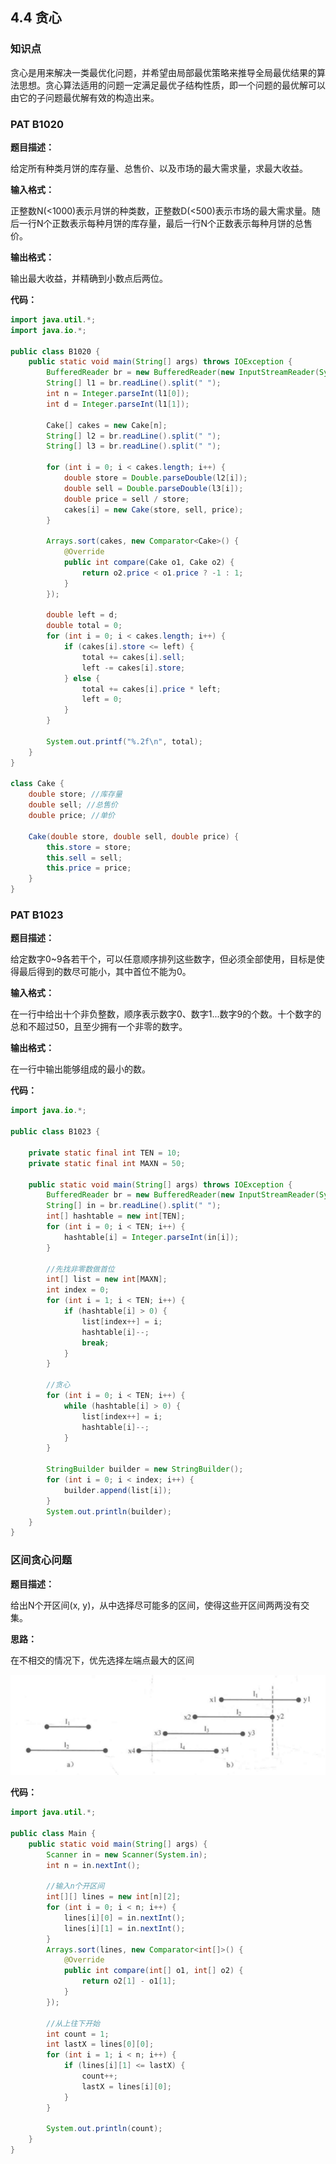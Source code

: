 ## 4.4 贪心

### 知识点

贪心是用来解决一类最优化问题，并希望由局部最优策略来推导全局最优结果的算法思想。贪心算法适用的问题一定满足最优子结构性质，即一个问题的最优解可以由它的子问题最优解有效的构造出来。



### PAT B1020

**题目描述：**

给定所有种类月饼的库存量、总售价、以及市场的最大需求量，求最大收益。

**输入格式：**

正整数N(<1000)表示月饼的种类数，正整数D(<500)表示市场的最大需求量。随后一行N个正数表示每种月饼的库存量，最后一行N个正数表示每种月饼的总售价。

**输出格式：**

输出最大收益，并精确到小数点后两位。

**代码：**

```java
import java.util.*;
import java.io.*;

public class B1020 {
    public static void main(String[] args) throws IOException {
        BufferedReader br = new BufferedReader(new InputStreamReader(System.in));
        String[] l1 = br.readLine().split(" ");
        int n = Integer.parseInt(l1[0]);
        int d = Integer.parseInt(l1[1]);

        Cake[] cakes = new Cake[n];
        String[] l2 = br.readLine().split(" ");
        String[] l3 = br.readLine().split(" ");

        for (int i = 0; i < cakes.length; i++) {
            double store = Double.parseDouble(l2[i]);
            double sell = Double.parseDouble(l3[i]);
            double price = sell / store;
            cakes[i] = new Cake(store, sell, price);
        }

        Arrays.sort(cakes, new Comparator<Cake>() {
            @Override
            public int compare(Cake o1, Cake o2) {
                return o2.price < o1.price ? -1 : 1;
            }
        });

        double left = d;
        double total = 0;
        for (int i = 0; i < cakes.length; i++) {
            if (cakes[i].store <= left) {
                total += cakes[i].sell;
                left -= cakes[i].store;
            } else {
                total += cakes[i].price * left;
                left = 0;
            }
        }

        System.out.printf("%.2f\n", total);
    }
}

class Cake {
    double store; //库存量
    double sell; //总售价
    double price; //单价

    Cake(double store, double sell, double price) {
        this.store = store;
        this.sell = sell;
        this.price = price;
    }
}

```



### PAT B1023

**题目描述：**

给定数字0~9各若干个，可以任意顺序排列这些数字，但必须全部使用，目标是使得最后得到的数尽可能小，其中首位不能为0。

**输入格式：**

在一行中给出十个非负整数，顺序表示数字0、数字1...数字9的个数。十个数字的总和不超过50，且至少拥有一个非零的数字。

**输出格式：**

在一行中输出能够组成的最小的数。

**代码：**

```java
import java.io.*;

public class B1023 {

    private static final int TEN = 10;
    private static final int MAXN = 50;

    public static void main(String[] args) throws IOException {
        BufferedReader br = new BufferedReader(new InputStreamReader(System.in));
        String[] in = br.readLine().split(" ");
        int[] hashtable = new int[TEN];
        for (int i = 0; i < TEN; i++) {
            hashtable[i] = Integer.parseInt(in[i]);
        }

        //先找非零数做首位
        int[] list = new int[MAXN];
        int index = 0;
        for (int i = 1; i < TEN; i++) {
            if (hashtable[i] > 0) {
                list[index++] = i;
                hashtable[i]--;
                break;
            }
        }

        //贪心
        for (int i = 0; i < TEN; i++) {
            while (hashtable[i] > 0) {
                list[index++] = i;
                hashtable[i]--;
            }
        }

        StringBuilder builder = new StringBuilder();
        for (int i = 0; i < index; i++) {
            builder.append(list[i]);
        }
        System.out.println(builder);
    }
}
```



### 区间贪心问题

**题目描述：**

给出N个开区间(x, y)，从中选择尽可能多的区间，使得这些开区间两两没有交集。

**思路：**

在不相交的情况下，优先选择左端点最大的区间

![image-20210720102942493](image-20210720102942493.png)

**代码：**

```java
import java.util.*;

public class Main {
    public static void main(String[] args) {
        Scanner in = new Scanner(System.in);
        int n = in.nextInt();

        //输入n个开区间
        int[][] lines = new int[n][2];
        for (int i = 0; i < n; i++) {
            lines[i][0] = in.nextInt();
            lines[i][1] = in.nextInt();
        }
        Arrays.sort(lines, new Comparator<int[]>() {
            @Override
            public int compare(int[] o1, int[] o2) {
                return o2[1] - o1[1];
            }
        });

        //从上往下开始
        int count = 1;
        int lastX = lines[0][0];
        for (int i = 1; i < n; i++) {
            if (lines[i][1] <= lastX) {
                count++;
                lastX = lines[i][0];
            }
        }

        System.out.println(count);
    }
}
```

